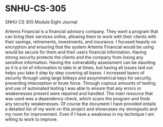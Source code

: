 # SNHU-CS-305
SNHU CS 305 Module Eight Journal

Artemis Financial is a financial advisory company. They want a program that can bring their services online, allowing them to work with their clients with their savings, retirements, investments, and insurance.
I focused heavily on encryption and ensuring that the system Artemis Financial would be using would be secure for them and their users financial information. Having strong security protects the clients and the company from losing any sensitive information.
Having the vulnerability assessment can be daunting as it is a lot of information to take in at times, but having all issues laid out helps you take it step by step covering all bases.
I increased layers of security through using large bitkeys and assymmetrical keys for security, preventing interception or brute force.
Through copious amounts of testing and use of automated testing I was able to ensure that any errors or weakenesses present were repaired and handled.
The main resource that was used was a dependency check, which scans the program and finds any security weakenesses.
Of course the document I have provided entails a detailed list of my work on this project and showcases my strongsuits and my room for improvement. Even if I have a weakness in my technique I am willing to work to improve.
